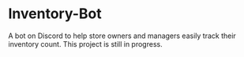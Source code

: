 # Inventory-Bot
A bot on Discord to help store owners and managers easily track their inventory count.
This project is still in progress.
